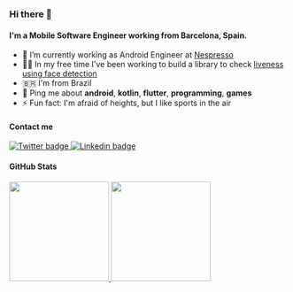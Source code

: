 ### Hi there 👋

#### I'm a Mobile Software Engineer working from Barcelona, Spain.

- 🔭 I’m currently working as Android Engineer at [Nespresso](https://play.google.com/store/apps/details?id=com.nespresso.activities&gl=ES)
- 👨‍💻  In my free time I've been working to build a library to check [liveness using face detection](https://github.com/arturschaefer/liveness-camerax-android)
- 🇧🇷 I'm from Brazil
- 💬 Ping me about **android**, **kotlin**, **flutter**, **programming**, **games**
- ⚡ Fun fact: I'm afraid of heights, but I like sports in the air

#### Contact me
<a href="https://twitter.com/ArturSchaefer2">
  <img src="https://img.shields.io/badge/Twitter-1DA1F2?style=for-the-badge&logo=twitter&logoColor=white" alt="Twitter badge" />
</a>
<a href="https://www.linkedin.com/in/artur-schaefer/">
  <img src="https://img.shields.io/badge/LinkedIn-0077B5?style=for-the-badge&logo=linkedin&logoColor=white" alt="Linkedin badge"  />
</a>


#### GitHub Stats
<div align="left">
  <a href="https://github.com/arturschaefer">
  <img height="180em" src="https://github-readme-stats.vercel.app/api?username=arturschaefer&show_icons=true&theme=tokyonight&include_all_commits=true&count_private=true"/>
  <img height="180em" src="https://github-readme-stats.vercel.app/api/top-langs/?username=arturschaefer&layout=compact&langs_count=7&theme=tokyonight"/>
</div>
